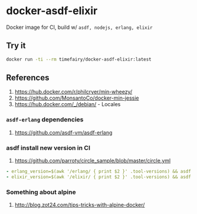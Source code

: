 # docker-asdf-elixir

Docker image for CI, build w/ `asdf, nodejs, erlang, elixir`


## Try it

```bash
docker run -ti --rm timefairy/docker-asdf-elixir:latest
```


## References

1.  <https://hub.docker.com/r/philcryer/min-wheezy/>
2.  <https://github.com/MonsantoCo/docker-min-jessie>
3.  <https://hub.docker.com/_/debian/> - Locales


### `asdf-erlang` dependencies

1.  <https://github.com/asdf-vm/asdf-erlang>


### asdf install new version in CI

1.  <https://github.com/parroty/circle_sample/blob/master/circle.yml>

```yaml
- erlang_version=$(awk '/erlang/ { print $2 }' .tool-versions) && asdf install erlang ${erlang_version}
- elixir_version=$(awk '/elixir/ { print $2 }' .tool-versions) && asdf install elixir ${elixir_version}
```


### Something about alpine

1.  <http://blog.zot24.com/tips-tricks-with-alpine-docker/>
